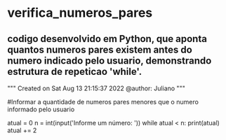 # verifica_numeros_pares
## codigo desenvolvido em Python, que aponta quantos numeros pares existem antes do numero indicado pelo usuario, demonstrando estrutura de repeticao 'while'.

"""
Created on Sat Aug 13 21:15:37 2022
@author: Juliano
"""

#Informar a quantidade de numeros pares menores que o numero informado pelo usuario

atual = 0
n = int(input('Informe um número: '))
while atual < n:
 print(atual)
 atual += 2
